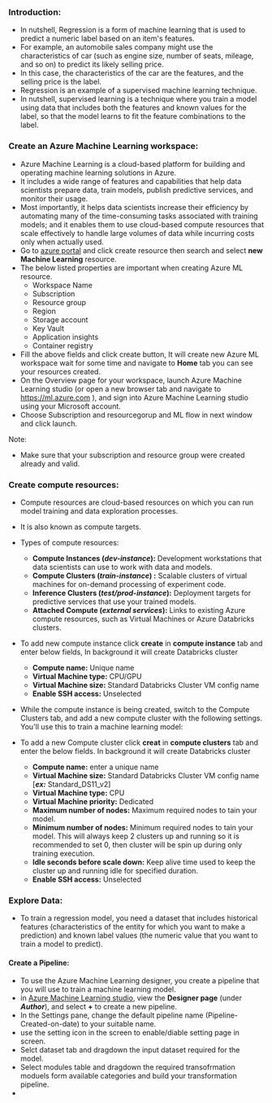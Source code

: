 ### Introduction:
- In nutshell, Regression is a form of machine learning that is used to predict a numeric label based on an item's features.
- For example, an automobile sales company might use the characteristics of car (such as engine size, number of seats, mileage, and so on) to predict its likely selling price.
- In this case, the characteristics of the car are the features, and the selling price is the label.
- Regression is an example of a supervised machine learning technique.
- In nutshell, supervised learning is a technique where you train a model using data that includes both the features and known values for the label, so that the model learns to fit the feature combinations to the label.
### Create an Azure Machine Learning workspace:
- Azure Machine Learning is a cloud-based platform for building and operating machine learning solutions in Azure. 
- It includes a wide range of features and capabilities that help data scientists prepare data, train models, publish predictive services, and monitor their usage.
- Most importantly, it helps data scientists increase their efficiency by automating many of the time-consuming tasks associated with training models; and it enables them to use cloud-based compute resources that scale effectively to handle large volumes of data while incurring costs only when actually used.
- Go to [azure portal](https://portal.azure.com/#home) and click create resource then search and select **new Machine Learning** resource.
- The below listed properties are important when creating Azure ML resource.
	- Workspace Name
	- Subscription
	- Resource group
	- Region
	- Storage account
	- Key Vault
	- Application insights
	- Container registry
- Fill the above fields and click create button, It will create new Azure ML workspace wait for some time and navigate to **Home** tab you can see your resources created.
- On the Overview page for your workspace, launch Azure Machine Learning studio (or open a new browser tab and navigate to https://ml.azure.com ), and sign into Azure Machine Learning studio using your Microsoft account.
- Choose Subscription and resourcegorup and ML flow in next window and click launch.

Note:
- Make sure that your subscription and resource group were created already and valid.

### Create compute resources:
- Compute resources are cloud-based resources on which you can run model training and data exploration processes.
- It is also known as compute targets.
- Types of compute resources:
	- **Compute Instances (***dev-instance***):** Development workstations that data scientists can use to work with data and models.
	- **Compute Clusters (***train-instance***) :** Scalable clusters of virtual machines for on-demand processing of experiment code.
	- **Inference Clusters (***test/prod-instance***):** Deployment targets for predictive services that use your trained models.
	- **Attached Compute (***external services***):** Links to existing Azure compute resources, such as Virtual Machines or Azure Databricks clusters.

- To add new compute instance click **create** in **compute instance** tab and enter below fields, In background it will create Databricks cluster
	- **Compute name:** Unique name
	- **Virtual Machine type:** CPU/GPU 
	- **Virtual Machine size:** Standard Databricks Cluster VM config name
	- **Enable SSH access:** Unselected
- While the compute instance is being created, switch to the Compute Clusters tab, and add a new compute cluster with the following settings. You'll use this to train a machine learning model:
- To add a new Compute cluster click **creat** in **compute clusters** tab and enter the below fields. In background it will create Databricks cluster
	- **Compute name:** enter a unique name
	- **Virtual Machine size:** Standard Databricks Cluster VM config name [***ex:*** Standard_DS11_v2]
	- **Virtual Machine type:** CPU
	- **Virtual Machine priority:** Dedicated
	- **Maximum number of nodes:** Maximum required nodes to tain your model.
	- **Minimum number of nodes:** Minimum required nodes to tain your model. This will always keep 2 clusters up and running so it is recommended to set 0, then cluster will be spin up during only training execution.
	- **Idle seconds before scale down:** Keep alive time used to keep the cluster up and running idle for specified duration.
	- **Enable SSH access:** Unselected

### Explore Data:
- To train a regression model, you need a dataset that includes historical features (characteristics of the entity for which you want to make a prediction) and known label values (the numeric value that you want to train a model to predict).

#### Create a Pipeline:
- To use the Azure Machine Learning designer, you create a pipeline that you will use to train a machine learning model.
- in [Azure Machine Learning studio](https://ml.azure.com/), view the **Designer page** (under ***Author***), and select **+** to create a new pipeline.
- In the Settings pane, change the default pipeline name (Pipeline-Created-on-date) to your suitable name.
- use the setting icon in the screen to enable/diable setting page in screen.
- Selct dataset tab and dragdown the input dataset required for the model.
- Select modules table and dragdown the required transofrmation moduels form available categories and build your transformation pipeline.
- 